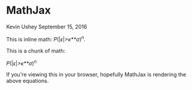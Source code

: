 MathJax
================
Kevin Ushey
September 15, 2016

This is inline math: *P*(|*ϵ*|&gt;*κ**σ*)<sup>*n*</sup>.

This is a chunk of math:

*P*(|*ϵ*|&gt;*κ**σ*)<sup>*n*</sup>

If you're viewing this in your browser, hopefully MathJax is rendering the above equations.
